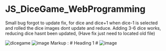 # JS_DiceGame_WebProgramming
Small bug forgot to update fix, for dice and dice+1 when dice-1 is selected and rolled the dice images dont update and reduce. 
Adding 3-6 dice works, reducing dice hasnt been updated, (Have fix just need to located old file) 


![dicegame](https://user-images.githubusercontent.com/61083107/135771412-d264ff51-676b-4e44-a4f6-1a970c6d4c47.jpg)
![image](https://user-images.githubusercontent.com/61083107/135771466-2eb7e415-5786-4e56-8eba-44f721b44d60.png)
Markup :  # Heading 1 #
![image](https://user-images.githubusercontent.com/61083107/135771486-97ba2810-5ef5-42b3-9123-7664937eaf31.png)

